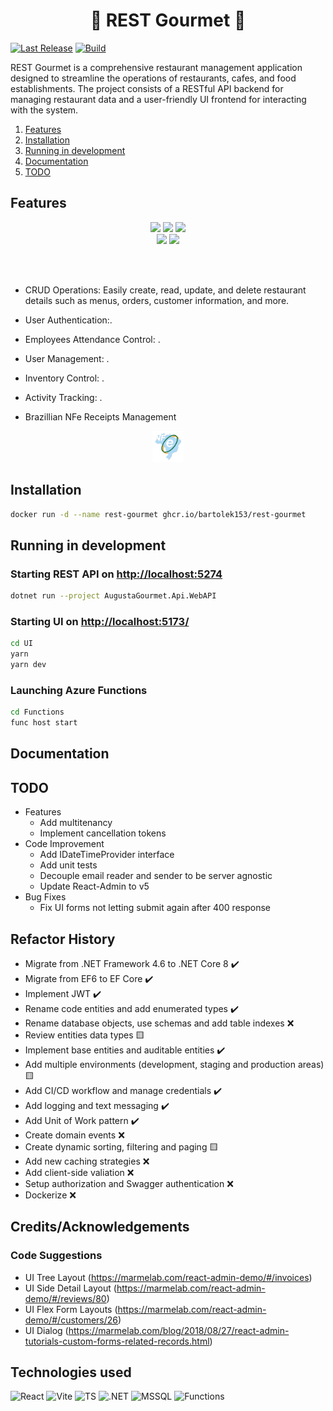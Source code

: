 <h1 align='center'>
  🥄 REST Gourmet 🔪
</h1>

[![Last Release](https://img.shields.io/github/v/release/bartolek153/rest-gourmet?logo=github&label=latest&style=flat-square)](https://github.com/bartolek153/rest-gourmet/releases)
[![Build](https://img.shields.io/github/actions/workflow/status/bartolek153/rest-gourmet/main.yml?branch=main&logo=github&style=flat-square)](https://nightly.link/bartolek153/rest-gourmet/workflows/pipeline/master)

<p >
  REST Gourmet is a comprehensive restaurant management application designed to streamline the operations of restaurants, cafes, and food establishments.
  The project consists of a RESTful API backend for managing restaurant data and a user-friendly UI frontend for interacting with the system.
</p>

1. [Features](#features)
2. [Installation](#installation)
3. [Running in development](#rundev)
4. [Documentation](#documentation)
5. [TODO](#todo)

## Features

<div align='center'>
  <img src="https://img.shields.io/badge/WhatsApp-25D366?style=for-the-badge&logo=whatsapp&logoColor=white" />
  <img src="https://img.shields.io/badge/Telegram-2CA5E0?style=for-the-badge&logo=telegram&logoColor=white" />
  <img src="https://img.shields.io/badge/Gmail-D14836?style=for-the-badge&logo=gmail&logoColor=white" />

  </br>
  <img src="https://img.shields.io/badge/JWT-000000?style=for-the-badge&logo=JSON%20web%20tokens&logoColor=white" />
  <img src="https://img.shields.io/badge/Swagger-85EA2D?style=for-the-badge&logo=Swagger&logoColor=white" />

  </br></br>
</div>

* CRUD Operations: Easily create, read, update, and delete restaurant details such as menus, orders, customer information, and more.
* User Authentication:.
* Employees Attendance Control: .
* User Management: .
* Inventory Control: .
* Activity Tracking: .

* Brazillian NFe Receipts Management

<div align='center'>
  <img src="/.github/assets/nfe.png" height=50 width=50 alt="NFe" />
</div>

## Installation

```bash
docker run -d --name rest-gourmet ghcr.io/bartolek153/rest-gourmet
```

## Running in development

### Starting REST API on [http://localhost:5274](http://localhost:5274)

```bash
dotnet run --project AugustaGourmet.Api.WebAPI
```

### Starting UI on [http://localhost:5173/](http://localhost:5173/)

```bash
cd UI
yarn
yarn dev
```

### Launching Azure Functions

```bash
cd Functions
func host start
```

## Documentation

## TODO

* Features
  * Add multitenancy
  * Implement cancellation tokens
* Code Improvement
  * Add IDateTimeProvider interface
  * Add unit tests
  * Decouple email reader and sender to be server agnostic
  * Update React-Admin to v5
* Bug Fixes
  * Fix UI forms not letting submit again after 400 response

## Refactor History

* Migrate from .NET Framework 4.6 to .NET Core 8 ✔️
* Migrate from EF6 to EF Core ✔️
* Implement JWT ✔️
* Rename code entities and add enumerated types ✔️
* Rename database objects, use schemas and add table indexes ❌
* Review entities data types 🟨
* Implement base entities and auditable entities ✔️
* Add multiple environments (development, staging and production areas) 🟨
* Add CI/CD workflow and manage credentials ✔️
* Add logging and text messaging ✔️
* Add Unit of Work pattern ✔️
* Create domain events ❌
* Create dynamic sorting, filtering and paging 🟨
* Add new caching strategies ❌
* Add client-side valiation ❌
* Setup authorization and Swagger authentication ❌
* Dockerize ❌

## Credits/Acknowledgements

### Code Suggestions

* UI Tree Layout (<https://marmelab.com/react-admin-demo/#/invoices>)
* UI Side Detail Layout (<https://marmelab.com/react-admin-demo/#/reviews/80>)
* UI Flex Form Layouts (<https://marmelab.com/react-admin-demo/#/customers/26>)
* UI Dialog (<https://marmelab.com/blog/2018/08/27/react-admin-tutorials-custom-forms-related-records.html>)

## Technologies used

![React](https://img.shields.io/badge/React-20232A?style=for-the-badge&logo=react&logoColor=61DAFB)
![Vite](https://img.shields.io/badge/Vite-B73BFE?style=for-the-badge&logo=vite&logoColor=FFD62E)
![TS](https://img.shields.io/badge/ts--node-3178C6?style=for-the-badge&logo=ts-node&logoColor=white)
![.NET](https://img.shields.io/badge/.NET-512BD4?style=for-the-badge&logo=dotnet&logoColor=white)
![MSSQL](https://img.shields.io/badge/Microsoft_SQL_Server-CC2927?style=for-the-badge&logo=microsoft-sql-server&logoColor=white)
![Functions](https://img.shields.io/badge/Azure_Functions-0062AD?style=for-the-badge&logo=azure-functions&logoColor=white)
